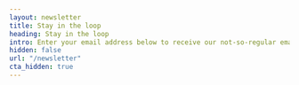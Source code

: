 ```yaml
---
layout: newsletter
title: Stay in the loop
heading: Stay in the loop
intro: Enter your email address below to receive our not-so-regular emails about ethical creativity.
hidden: false
url: "/newsletter"
cta_hidden: true
---
```


